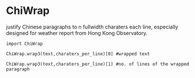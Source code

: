 # ChiWrap
justify Chinese paragraphs to n fullwidth charaters each line, 
especially designed for weather report from Hong Kong Observatory.

```
import ChiWrap

ChiWrap.wrap3(text,charaters_per_line)[0] #wrapped text

ChiWrap.wrap3(text,charaters_per_line)[1] #no. of lines of the wrapped paragraph
```
